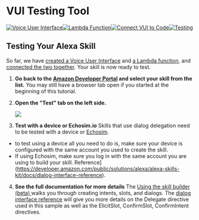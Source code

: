 # VUI Testing Tool
[![Voice User Interface](https://m.media-amazon.com/images/G/01/mobile-apps/dex/alexa/alexa-skills-kit/tutorials/navigation/1-locked._TTH_.png)](https://github.com/https://github.com/alexa/alexa-cookbook/blob/master/tools/VUI-Testing/step-by-step/1-voice-user-interface.md)[![Lambda Function](https://m.media-amazon.com/images/G/01/mobile-apps/dex/alexa/alexa-skills-kit/tutorials/navigation/2-locked._TTH_.png)](https://github.com/alexa/alexa-cookbook/blob/master/tools/VUI-Testing/step-by-step/2-lambda-function.md)[![Connect VUI to Code](https://m.media-amazon.com/images/G/01/mobile-apps/dex/alexa/alexa-skills-kit/tutorials/navigation/3-locked._TTH_.png)](https://github.com/alexa/alexa-cookbook/blob/master/tools/VUI-Testing/step-by-step/3-connect-vui-to-code.md)[![Testing](https://m.media-amazon.com/images/G/01/mobile-apps/dex/alexa/alexa-skills-kit/tutorials/navigation/4-on._TTH_.png)](https://github.com/alexa/alexa-cookbook/blob/master/tools/VUI-Testing/step-by-step/4-testing.md)


## Testing Your Alexa Skill

So far, we have [created a Voice User Interface](https://github.com/Alexa/alexa-cookbook/blob/master/tools/VUI-Testing/step-by-step/1-voice-user-interface.md) and [a Lambda function](https://github.com/Alexa/alexa-cookbook/blob/master/tools/VUI-Testing/step-by-step/2-lambda-function.md), and [connected the two together](https://github.com/Alexa/alexa-cookbook/blob/master/tools/VUI-Testing/step-by-step/3-connect-vui-to-code.md).  Your skill is now ready to test.

1.  **Go back to the [Amazon Developer Portal](https://developer.amazon.com/edw/home.html#/skills/list) and select your skill from the list.** You may still have a browser tab open if you started at the beginning of this tutorial.

2.  **Open the "Test" tab on the left side.**

    <img src="https://m.media-amazon.com/images/G/01/mobile-apps/dex/alexa/alexa-skills-kit/tutorials/quiz-game/4-2-test-tab._TTH_.png" />

3.  **Test with a device or Echosim.io** Skills that use dialog delegation need to be tested with a device or [Echosim](https://echosim.io/).
 - to test using a device all you need to do is, make sure your device is configured with the same account you used to create the skill.
 - If using Echosim, make sure you log in with the same account you are using to build your skill.
 Reference](https://developer.amazon.com/public/solutions/alexa/alexa-skills-kit/docs/dialog-interface-reference).
4. **See the full documentation for more details** The [Using the skill builder (beta) ](https://developer.amazon.com/public/solutions/alexa/alexa-skills-kit/docs/ask-define-the-vui-with-gui) walks you through creating intents, slots, and dialogs. The [dialog interface reference](https://developer.amazon.com/public/solutions/alexa/alexa-skills-kit/docs/dialog-interface-reference) will give you more details on the Delegate directive used in this sample as well as the ElicitSlot, ConfirmSlot, ConfirmIntent directives.
